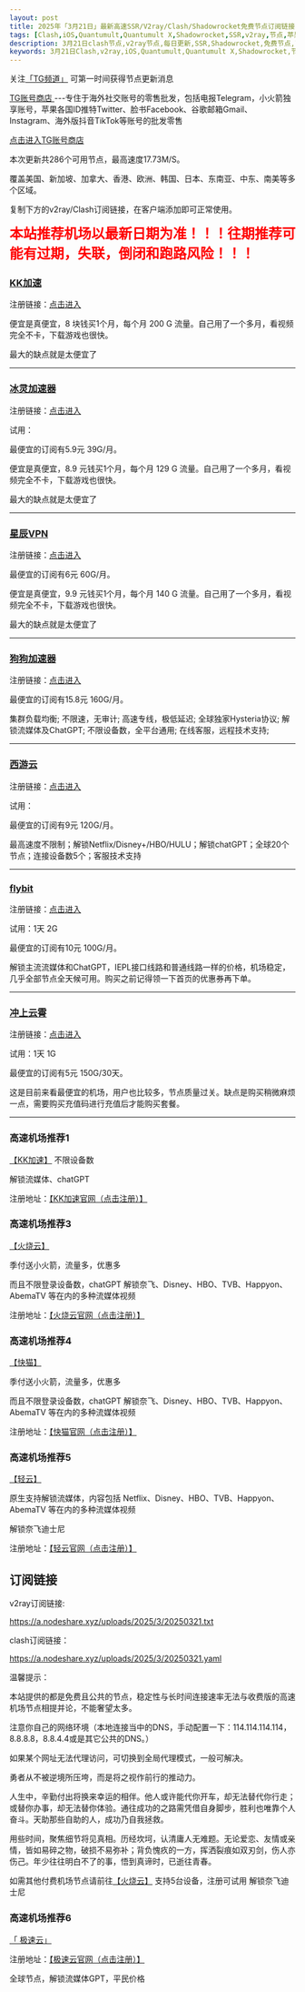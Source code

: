 ```yaml
---
layout: post
title: 2025年「3月21日」最新高速SSR/V2ray/Clash/Shadowrocket免费节点订阅链接
tags: [Clash,iOS,Quantumult,Quantumult X,Shadowrocket,SSR,v2ray,节点,苹果,小火箭,订阅链,高速免费节点,V2ray,clash,ss,ssr,trojan,vmess,免费节点,翻墙必备,免费节点,科学上网]
description: 3月21日clash节点,v2ray节点,每日更新,SSR,Shadowrocket,免费节点,高速机场推荐
keywords: 3月21日Clash,v2ray,iOS,Quantumult,Quantumult X,Shadowrocket,节点,苹果,小火箭,订阅链接,高速免费节点,ss,ssr,trojan,vmess,翻墙必备,免费节点,科学上网, 
---
```

关注[「TG频道」](https://t.me/+Nz3-ybO4nwMzMDU1) 可第一时间获得节点更新消息


 [TG账号商店 ](https://shop.nodeshare.xyz/) ---专住于海外社交账号的零售批发，包括电报Telegram，小火箭独享账号，苹果各国ID推特Twitter、脸书Facebook、谷歌邮箱Gmail、Instagram、海外版抖音TikTok等账号的批发零售

[点击进入TG账号商店 ](https://shop.nodeshare.xyz/)


本次更新共286个可用节点，最高速度17.73M/S。

覆盖美国、新加坡、加拿大、香港、欧洲、韩国、日本、东南亚、中东、南美等多个区域。

复制下方的v2ray/Clash订阅链接，在客户端添加即可正常使用。

<span style="font-size: 18pt;"><strong><span style="color: #ff0000;">本站推荐机场以最新日期为准！！！往期推荐可能有过期，失联，倒闭和跑路风险！！！</span></strong></span>

### [KK加速](https://tg-nav.github.io/nodeshare/)

注册链接：[点击进入](https://tg-nav.github.io/nodeshare/)


便宜是真便宜，8 块钱买1个月，每个月 200 G 流量。自己用了一个多月，看视频完全不卡，下载游戏也很快。

最大的缺点就是太便宜了

*****

### [冰灵加速器](https://sulian.info/#/register?code=3R5DYYrL)

注册链接：[点击进入](https://sulian.info/#/register?code=3R5DYYrL)

试用：

最便宜的订阅有5.9元 39G/月。

便宜是真便宜，8.9 元钱买1个月，每个月 129 G 流量。自己用了一个多月，看视频完全不卡，下载游戏也很快。

最大的缺点就是太便宜了

* * *



### [星辰VPN](https://88cloud.dpdns.org/#/register?code=LSpR3sOK)

注册链接：[点击进入](https://88cloud.dpdns.org/#/register?code=LSpR3sOK)

最便宜的订阅有6元 60G/月。

便宜是真便宜，9.9 元钱买1个月，每个月 140 G 流量。自己用了一个多月，看视频完全不卡，下载游戏也很快。

最大的缺点就是太便宜了

* * *

### [狗狗加速器](https://www.dginv.click/#/register?code=yi5aid0d)

注册链接：[点击进入](https://www.dginv.click/#/register?code=yi5aid0d)

最便宜的订阅有15.8元 160G/月。

集群负载均衡; 不限速，无审计; 高速专线，极低延迟; 全球独家Hysteria协议; 解锁流媒体及ChatGPT; 不限设备数，全平台通用; 在线客服，远程技术支持;

* * *


### [西游云](https://88cloud.dpdns.org/#/register?code=LSpR3sOK)

注册链接：[点击进入](https://88cloud.dpdns.org/#/register?code=LSpR3sOK)


试用：

最便宜的订阅有9元 120G/月。

最高速度不限制；解锁Netflix/Disney+/HBO/HULU；解锁chatGPT；全球20个节点；连接设备数5个；客服技术支持

* * *

### [flybit](https://goflybit.pages.dev/#/register?code=iV0dLWfT)

注册链接：[点击进入](https://goflybit.pages.dev/#/register?code=iV0dLWfT)


试用：1天 2G

最便宜的订阅有10元 100G/月。

解锁主流流媒体和ChatGPT，IEPL接口线路和普通线路一样的价格，机场稳定，几乎全部节点全天候可用。购买之前记得领一下首页的优惠券再下单。

* * *


### [冲上云霄](#冲上云霄)

注册链接：[点击进入](https://cpdd.one/?r=32083)

试用：1天 1G

最便宜的订阅有5元 150G/30天。

这是目前来看最便宜的机场，用户也比较多，节点质量过关。缺点是购买稍微麻烦一点，需要购买充值码进行充值后才能购买套餐。

* * *


###  高速机场推荐1

[【KK加速】](https://tg-nav.github.io/nodeshare/)
不限设备数

解锁流媒体、chatGPT

注册地址：[【KK加速官网（点击注册）】](https://tg-nav.github.io/nodeshare/)



### 高速机场推荐3

[【火烧云】](https://cn1.huoshaoyun.pro/#/register?code=iYoHYy6g)

季付送小火箭，流量多，优惠多

而且不限登录设备数，chatGPT 解锁奈飞、Disney、HBO、TVB、Happyon、AbemaTV 等在内的多种流媒体视频

注册地址：[【火烧云官网（点击注册）】](https://cn1.huoshaoyun.pro/#/register?code=iYoHYy6g)

### 高速机场推荐4

[【快猫】](https://tg-nav.github.io/nodeshare/)

季付送小火箭，流量多，优惠多

而且不限登录设备数，chatGPT 解锁奈飞、Disney、HBO、TVB、Happyon、AbemaTV 等在内的多种流媒体视频

注册地址：[【快猫官网（点击注册）】](https://tg-nav.github.io/nodeshare/)

###  高速机场推荐5

 [【轻云】](https://qingyun.world/#/register?code=C5zOLvph)

原生支持解锁流媒体，内容包括 Netflix、Disney、HBO、TVB、Happyon、AbemaTV 等在内的多种流媒体视频

解锁奈飞迪士尼

注册地址：[【轻云官网（点击注册）】](https://qingyun.world/#/register?code=C5zOLvph)

##  订阅链接

v2ray订阅链接:

https://a.nodeshare.xyz/uploads/2025/3/20250321.txt


clash订阅链接：

https://a.nodeshare.xyz/uploads/2025/3/20250321.yaml

温馨提示：

本站提供的都是免费且公共的节点，稳定性与长时间连接速率无法与收费版的高速机场节点相提并论，不能奢望太多。

注意你自己的网络环境（本地连接当中的DNS，手动配置一下：114.114.114.114，8.8.8.8，8.8.4.4或是其它公共的DNS。）

如果某个网址无法代理访问，可切换到全局代理模式，一般可解决。

勇者从不被逆境所压垮，而是将之视作前行的推动力。

人生中，辛勤付出将换来幸运的相伴。他人或许能代你开车，却无法替代你行走；或替你办事，却无法替你体验。通往成功的之路需凭借自身脚步，胜利也唯靠个人奋斗。天助那些自助的人，成功乃自我拯救。

用些时间，聚焦细节将见真相。历经坎坷，认清庸人无难题。无论爱恋、友情或亲情，皆如易碎之物，破损不易弥补；背负愧疚的一方，挥洒裂痕如双刃剑，伤人亦伤己。年少往往明白不了的事，悟到真谛时，已逝往青春。
 
如需其他付费机场节点请前往[【火烧云】](https://huoshaoyun.pro/#/register?code=iYoHYy6g)
支持5台设备，注册可试用
解锁奈飞迪士尼

###  高速机场推荐6

[「 极速云」](https://w1.lypyf.com/#/register?code=6fZu9IIm)

注册地址：[【极速云官网（点击注册）】](https://w1.lypyf.com/#/register?code=6fZu9IIm)

全球节点，解锁流媒体GPT，平民价格
